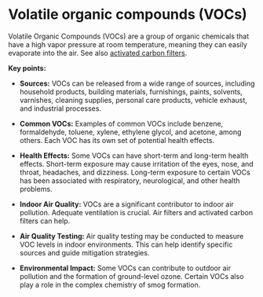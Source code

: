 # Volatile organic compounds (VOCs)

Volatile Organic Compounds (VOCs) are a group of organic chemicals that have a high vapor pressure at room temperature, meaning they can easily evaporate into the air. See also [activated carbon filters](../activated-carbon-filters/).

**Key points:**

* **Sources:** VOCs can be released from a wide range of sources, including household products, building materials, furnishings, paints, solvents, varnishes, cleaning supplies, personal care products, vehicle exhaust, and industrial processes.

* **Common VOCs:** Examples of common VOCs include benzene, formaldehyde, toluene, xylene, ethylene glycol, and acetone, among others. Each VOC has its own set of potential health effects.

* **Health Effects:** Some VOCs can have short-term and long-term health effects. Short-term exposure may cause irritation of the eyes, nose, and throat, headaches, and dizziness. Long-term exposure to certain VOCs has been associated with respiratory, neurological, and other health problems.

* **Indoor Air Quality:** VOCs are a significant contributor to indoor air pollution. Adequate ventilation is crucial. Air filters and activated carbon filters can help.

* **Air Quality Testing:** Air quality testing may be conducted to measure VOC levels in indoor environments. This can help identify specific sources and guide mitigation strategies.

* **Environmental Impact:** Some VOCs can contribute to outdoor air pollution and the formation of ground-level ozone. Certain VOCs also play a role in the complex chemistry of smog formation.
